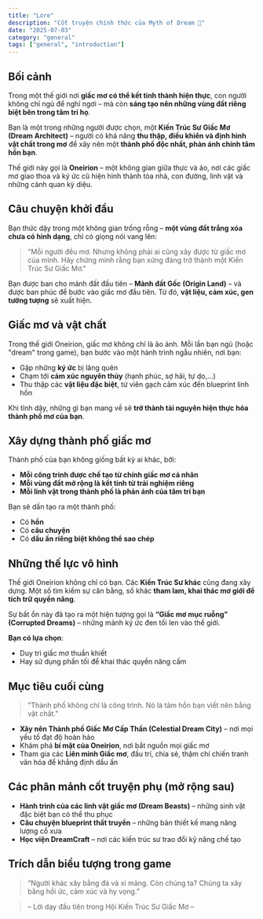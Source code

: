 ```yaml
---
title: "Lore"
description: "Cốt truyện chính thức của Myth of Dream 🌙"
date: "2025-07-03"
category: "general"
tags: ["general", "introduction"]
---
```


## Bối cảnh

Trong một thế giới nơi **giấc mơ có thể kết tinh thành hiện thực**, con người không chỉ ngủ để nghỉ ngơi – mà còn **sáng tạo nên những vùng đất riêng biệt bên trong tâm trí họ**.

Bạn là một trong những người được chọn, một **Kiến Trúc Sư Giấc Mơ (Dream Architect)** – người có khả năng **thu thập, điều khiển và định hình vật chất trong mơ** để xây nên một **thành phố độc nhất, phản ánh chính tâm hồn bạn**.

Thế giới này gọi là **Oneirion** – một không gian giữa thực và ảo, nơi các giấc mơ giao thoa và ký ức cũ hiện hình thành tòa nhà, con đường, linh vật và những cảnh quan kỳ diệu.

## Câu chuyện khởi đầu

Bạn thức dậy trong một không gian trống rỗng – **một vùng đất trắng xóa chưa có hình dạng**, chỉ có giọng nói vang lên:

> "Mỗi người đều mơ. Nhưng không phải ai cũng xây được từ giấc mơ của mình. Hãy chứng minh rằng bạn xứng đáng trở thành một Kiến Trúc Sư Giấc Mơ."
> 

Bạn được ban cho mảnh đất đầu tiên – **Mảnh đất Gốc (Origin Land)** – và được ban phúc để bước vào giấc mơ đầu tiên. Từ đó, **vật liệu, cảm xúc, gen tưởng tượng** sẽ xuất hiện.

## Giấc mơ và vật chất

Trong thế giới Oneirion, giấc mơ không chỉ là ảo ảnh. Mỗi lần bạn ngủ (hoặc "dream" trong game), bạn bước vào một hành trình ngẫu nhiên, nơi bạn:

- Gặp những **ký ức** bị lãng quên
- Chạm tới **cảm xúc nguyên thủy** (hạnh phúc, sợ hãi, tự do,...)
- Thu thập các **vật liệu đặc biệt**, từ viên gạch cảm xúc đến blueprint linh hồn

Khi tỉnh dậy, những gì bạn mang về sẽ **trở thành tài nguyên hiện thực hóa thành phố mơ của bạn**.

## Xây dựng thành phố giấc mơ

Thành phố của bạn không giống bất kỳ ai khác, bởi:

- **Mỗi công trình được chế tạo từ chính giấc mơ cá nhân**
- **Mỗi vùng đất mở rộng là kết tinh từ trải nghiệm riêng**
- **Mỗi linh vật trong thành phố là phản ánh của tâm trí bạn**

Bạn sẽ dần tạo ra một thành phố:

- Có **hồn**
- Có **câu chuyện**
- Có **dấu ấn riêng biệt không thể sao chép**

## Những thế lực vô hình

Thế giới Oneirion không chỉ có bạn. Các **Kiến Trúc Sư khác** cũng đang xây dựng. Một số tìm kiếm sự cân bằng, số khác **tham lam, khai thác mơ giới để tích trữ quyền năng**.

Sự bất ổn này đã tạo ra một hiện tượng gọi là **“Giấc mơ mục ruỗng” (Corrupted Dreams)** – những mảnh ký ức đen tối len vào thế giới.

**Bạn có lựa chọn**:

- Duy trì giấc mơ thuần khiết
- Hay sử dụng phần tối để khai thác quyền năng cấm

## Mục tiêu cuối cùng

> "Thành phố không chỉ là công trình. Nó là tâm hồn bạn viết nên bằng vật chất."
> 
- **Xây nên Thành phố Giấc Mơ Cấp Thần (Celestial Dream City)** – nơi mọi yếu tố đạt độ hoàn hảo
- Khám phá **bí mật của Oneirion**, nơi bắt nguồn mọi giấc mơ
- Tham gia các **Liên minh Giấc mơ**, đấu trí, chia sẻ, thậm chí chiến tranh văn hóa để khẳng định dấu ấn

## Các phân mảnh cốt truyện phụ (mở rộng sau)

- **Hành trình của các linh vật giấc mơ (Dream Beasts)** – những sinh vật đặc biệt bạn có thể thu phục
- **Câu chuyện blueprint thất truyền** – những bản thiết kế mang năng lượng cổ xưa
- **Học viện DreamCraft** – nơi các kiến trúc sư trao đổi kỹ năng chế tạo

## Trích dẫn biểu tượng trong game

> “Người khác xây bằng đá và xi măng. Còn chúng ta? Chúng ta xây bằng hồi ức, cảm xúc và hy vọng.”
> 

> – Lời dạy đầu tiên trong Hội Kiến Trúc Sư Giấc Mơ –
>